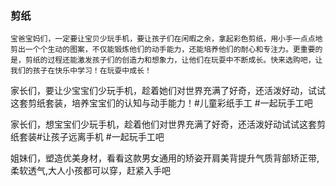 ### 剪纸

```
宝爸宝妈们，一定要让宝贝少玩手机，要让孩子们在闲暇之余，拿起彩色剪纸，用小手一点点地剪出一个个生动的图案，不仅能锻炼他们的动手能力，还能培养他们的耐心和专注力。更重要的是，剪纸的过程还能激发孩子们的创造力和想象力，让他们在玩耍中不断成长。快来选购吧，让我们的孩子在快乐中学习！在玩耍中成长！
```


家长们，要让少宝宝们少玩手机，趁着她们对世界充满了好奇，还活泼好动，试试这套剪纸套装，培养宝宝们的认知与动手能力！#儿童彩纸手工 #一起玩手工吧

家长们，想宝宝们少玩手机，趁着他们对世界充满了好奇，还活泼好动试试这套剪纸套装#让孩子远离手机 #一起玩手工吧 

姐妹们，塑造优美身材，看看这款男女通用的矫姿开肩美背提升气质背部矫正带,柔软透气,大人小孩都可以穿，赶紧入手吧